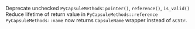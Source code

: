 Deprecate unchecked `PyCapsuleMethods`: `pointer()`, `reference()`, `is_valid()`
Reduce lifetime of return value in `PyCapsuleMethods::reference`
`PyCapsuleMethods::name` now returns `CapsuleName` wrapper instead of `&CStr`.
